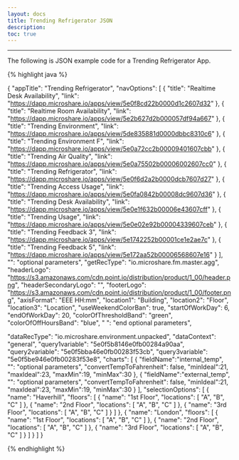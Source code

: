 ```yaml
---
layout: docs
title: Trending Refrigerator JSON
description: 
toc: true
---
```


---------------------------------------

The following is JSON example code for a Trending Refrigerator App.

{% highlight java %}

{
  "appTitle": "Trending Refrigerator",
  "navOptions": [
    {
      "title": "Realtime Desk Availability",
      "link": "https://dapp.microshare.io/apps/view/5e0f8cd22b0000d1c2607d32"
    },
    {
      "title": "Realtime Room Availability",
      "link": "https://dapp.microshare.io/apps/view/5e2b627d2b000057df94a667"
    },
    {
      "title": "Trending Environment",
      "link": "https://dapp.microshare.io/apps/view/5de835881d0000dbbc8310c6"
    },
    {
      "title": "Trending Environment F",
      "link": "https://dapp.microshare.io/apps/view/5e0a72cc2b00009401607cbb"
    },
    {
      "title": "Trending Air Quality",
      "link": "https://dapp.microshare.io/apps/view/5e0a75502b00006002607cc0"
    },
    {
      "title": "Trending Refrigerator",
      "link": "https://dapp.microshare.io/apps/view/5e0f6d2a2b0000dcb7607d27"
    },
    {
      "title": "Trending Access Usage",
      "link": "https://dapp.microshare.io/apps/view/5e0fa0842b00008dc9607d36"
    },
    {
      "title": "Trending Desk Availability",
      "link": "https://dapp.microshare.io/apps/view/5e0e1f632b00006e43607cff"
    },
    {
      "title": "Trending Usage",
      "link": "https://dapp.microshare.io/apps/view/5e0e02e92b00004339607ceb"
    },
    {
      "title": "Trending Feedback 3",
      "link": "https://dapp.microshare.io/apps/view/5e1742252b00001ce1e2ae7c"
    },
    {
      "title": "Trending Feedback 5",
      "link": "https://dapp.microshare.io/apps/view/5e172aa52b00006568607e16"
    }
  ],
	"": "optional parameters",
	"getRecType": "io.microshare.fm.master.agg",
	"headerLogo": "https://s3.amazonaws.com/cdn.point.io/distribution/product/1_00/header.png",
	"headerSecondaryLogo": "",
	"footerLogo": "https://s3.amazonaws.com/cdn.point.io/distribution/product/1_00/footer.png",
	"axisFormat": "EEE HH:mm",
	"location1": "Building",
	"location2": "Floor",
	"location3": "Location",
	"useWeekendColorBan": true,
	"startOfWorkDay": 6,
	"endOfWorkDay": 20,
	"colorOfThresholdBand": "green",
	"colorOfOffHoursBand": "blue",
	" ": "end optional parameters",

  "dataRecType": "io.microshare.environment.unpacked",
  "dataContext": "general",
  "query1variable": "5e0f5b8146e0fb00284a90aa",
  "query2variable": "5e0f5bba46e0fb00283f53cb",
  "query3variable": "5e0f5be946e0fb00283f53e8",
  "charts": [ 
    { 
    "fieldName":"internal_temp",
    "": "optional parameters",
    "convertTempToFahrenheit": false,
    "minIdeal":21,
    "maxIdeal":23,
    "maxMin":19,
    "minMax":30
    },
    { 
    "fieldName":"external_temp",
    "": "optional parameters",
    "convertTempToFahrenheit": false,
    "minIdeal":21,
    "maxIdeal":23,
    "maxMin":19,
    "minMax":30
    }
  ],
  "selectionOptions": [
    {
      "name": "Haverhill",
      "floors": [
        {
          "name": "1st Floor",
          "locations": [
            "A",
            "B",
            "C"
          ]
        },
        {
          "name": "2nd Floor",
          "locations": [
            "A",
            "B",
            "C"
          ]
        },
        {
          "name": "3rd Floor",
          "locations": [
            "A",
            "B",
            "C"
          ]
        }
      ]
    },
    {
      "name": "London",
      "floors": [
        {
          "name": "1st Floor",
          "locations": [
            "A",
            "B",
            "C"
          ]
        },
        {
          "name": "2nd Floor",
          "locations": [
            "A",
            "B",
            "C"
          ]
        },
        {
          "name": "3rd Floor",
          "locations": [
            "A",
            "B",
            "C"
          ]
        }
      ]
    }
  ]
}

{% endhighlight %}